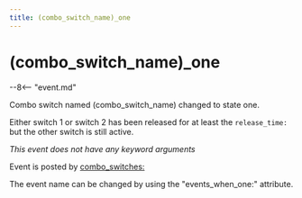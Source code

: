 ```yaml
---
title: (combo_switch_name)_one
---
```


# (combo_switch_name)_one


--8<-- "event.md"

Combo switch named (combo_switch_name) changed to state one.

Either switch 1 or switch 2 has been released for at least the
`release_time:` but the other switch is still active.

*This event does not have any keyword arguments*

Event is posted by [combo_switches:](../config/combo_switches.md)

The event name can be changed by using the "events_when_one:"
attribute.
